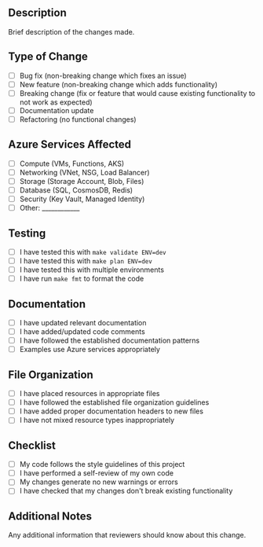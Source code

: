## Description
Brief description of the changes made.

## Type of Change
- [ ] Bug fix (non-breaking change which fixes an issue)
- [ ] New feature (non-breaking change which adds functionality)
- [ ] Breaking change (fix or feature that would cause existing functionality to not work as expected)
- [ ] Documentation update
- [ ] Refactoring (no functional changes)

## Azure Services Affected
- [ ] Compute (VMs, Functions, AKS)
- [ ] Networking (VNet, NSG, Load Balancer)  
- [ ] Storage (Storage Account, Blob, Files)
- [ ] Database (SQL, CosmosDB, Redis)
- [ ] Security (Key Vault, Managed Identity)
- [ ] Other: ____________

## Testing
- [ ] I have tested this with `make validate ENV=dev`
- [ ] I have tested this with `make plan ENV=dev`
- [ ] I have tested this with multiple environments
- [ ] I have run `make fmt` to format the code

## Documentation
- [ ] I have updated relevant documentation
- [ ] I have added/updated code comments
- [ ] I have followed the established documentation patterns
- [ ] Examples use Azure services appropriately

## File Organization
- [ ] I have placed resources in appropriate files
- [ ] I have followed the established file organization guidelines
- [ ] I have added proper documentation headers to new files
- [ ] I have not mixed resource types inappropriately

## Checklist
- [ ] My code follows the style guidelines of this project
- [ ] I have performed a self-review of my own code
- [ ] My changes generate no new warnings or errors
- [ ] I have checked that my changes don't break existing functionality

## Additional Notes
Any additional information that reviewers should know about this change.